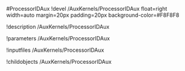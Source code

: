 <!-- MOOSE Object Documentation Stub: Remove this when content is added. -->
#ProcessorIDAux
!devel /AuxKernels/ProcessorIDAux float=right width=auto margin=20px padding=20px background-color=#F8F8F8

!description /AuxKernels/ProcessorIDAux

!parameters /AuxKernels/ProcessorIDAux

!inputfiles /AuxKernels/ProcessorIDAux

!childobjects /AuxKernels/ProcessorIDAux
